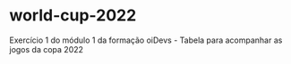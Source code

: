 # world-cup-2022
Exercício 1 do módulo 1 da formação oiDevs - Tabela para acompanhar as jogos da copa 2022
